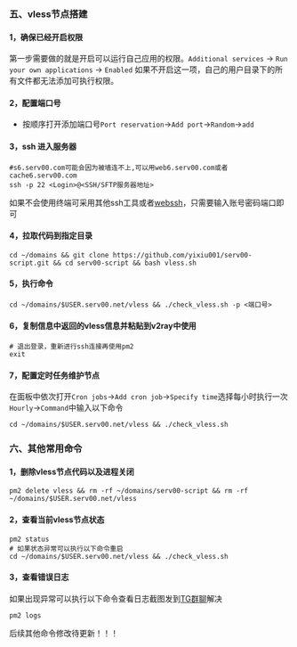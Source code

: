 ### 五、vless节点搭建

#### 1，确保已经开启权限

第一步需要做的就是开启可以运行自己应用的权限。`Additional services` -> `Run your own applications` -> `Enabled` 如果不开启这一项，自己的用户目录下的所有文件都无法添加可执行权限。

#### 2，配置端口号

- 按顺序打开添加端口号`Port reservation`->`Add port`->`Random`->`add`

#### 3，ssh 进入服务器

```shell
#s6.serv00.com可能会因为被墙连不上,可以用web6.serv00.com或者cache6.serv00.com
ssh -p 22 <Login>@<SSH/SFTP服务器地址> 
```

如果不会使用终端可采用其他ssh工具或者[webssh](https://ssh.hax.co.id/)，只需要输入账号密码端口即可

#### 4，拉取代码到指定目录

```shell
cd ~/domains && git clone https://github.com/yixiu001/serv00-script.git && cd serv00-script && bash vless.sh
```

#### 5，执行命令

```shell
cd ~/domains/$USER.serv00.net/vless && ./check_vless.sh -p <端口号>
```

#### 6，复制信息中返回的vless信息并粘贴到v2ray中使用

```shell
# 退出登录，重新进行ssh连接再使用pm2
exit
```

#### 7，配置定时任务维护节点

在面板中依次打开`Cron jobs`->`Add cron job`->`Specify time`选择每小时执行一次`Hourly`->`Command`中输入以下命令

```shell
cd ~/domains/$USER.serv00.net/vless && ./check_vless.sh
```

### 六、其他常用命令

#### 1，删除vless节点代码以及进程关闭

```shell
pm2 delete vless && rm -rf ~/domains/serv00-script && rm -rf ~/domains/$USER.serv00.net/vless
```

#### 2，查看当前vless节点状态

```shell
pm2 status
# 如果状态异常可以执行以下命令重启
cd ~/domains/$USER.serv00.net/vless && ./check_vless.sh
```

#### 3，查看错误日志

如果出现异常可以执行以下命令查看日志截图发到[TG群聊](https://t.me/yxjsjl)解决

```shell
pm2 logs
```

后续其他命令修改待更新！！！
